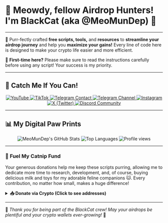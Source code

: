 # 👋 Meowdy, fellow Airdrop Hunters! I'm BlackCat (aka @MeoMunDep) 🐾

---

🚀 Purr-fectly crafted **free scripts, tools,** and **resources** to **streamline your airdrop journey** and help you **maximize your gains!** Every line of code here is designed to make your crypto life easier and more efficient.

📌 **First-time here?** Please make sure to read the instructions carefully before using any script! Your success is my priority.

---

## 📲 **Catch Me If You Can!**

<p align="center">
  <a href="https://www.youtube.com/@keoairdropfreene" target="_blank">
    <img src="https://img.shields.io/badge/YouTube-Subscribe-red?style=for-the-badge&logo=youtube&logoColor=white" alt="YouTube">
  </a>
  <a href="https://www.tiktok.com/@meomundep" target="_blank">
    <img src="https://img.shields.io/badge/TikTok-%40meomundep-black?style=for-the-badge&logo=tiktok&logoColor=white" alt="TikTok">
  </a>
  <a href="https://t.me/MeoMunDep" target="_blank">
    <img src="https://img.shields.io/badge/Telegram-MeoMunDep-blue?style=for-the-badge&logo=telegram&logoColor=white" alt="Telegram Contact">
  </a>
  <a href="https://t.me/keoairdropfreene" target="_blank">
    <img src="https://img.shields.io/badge/Telegram%20Channel-Airdrop-script-blue?style=for-the-badge&logo=telegram&logoColor=white" alt="Telegram Channel">
  </a>
  <a href="https://www.instagram.com/meom.undep/" target="_blank">
    <img src="https://img.shields.io/badge/Instagram-%40meomundep-purple?style=for-the-badge&logo=instagram&logoColor=white" alt="Instagram">
  </a>
  <a href="https://x.com/Meomundep" target="_blank">
    <img src="https://img.shields.io/badge/X-Follow%20Me-black?style=for-the-badge&logo=x&logoColor=white" alt="X (Twitter)">
  </a>
  <a href="https://discord.gg/5aHuaGdu" target="_blank">
    <img src="https://img.shields.io/badge/Discord-Join%20Our%20Den-7289DA?style=for-the-badge&logo=discord&logoColor=white" alt="Discord Community">
  </a>
</p>

---

## 📊 **My Digital Paw Prints**

<p align="center">
  <img src="https://github-readme-stats.vercel.app/api?username=MeoMunDep&show_icons=true&theme=dark&hide_border=true&card_width=490" alt="MeoMunDep's GitHub Stats"/>
  <img src="https://github-readme-stats.vercel.app/api/top-langs/?username=MeoMunDep&layout=compact&theme=dark&hide_border=true&card_width=490" alt="Top Languages"/>
  <img src="https://komarev.com/ghpvc/?username=MeoMunDep&label=PROFILE+VIEWS&color=blueviolet&style=social" alt="Profile views"/>
</p>

---

### 💖 **Fuel My Catnip Fund**

Your generous donations help me keep these scripts purring, allowing me to dedicate more time to research, development, and, of course, buying delicious milk and toys for my adorable feline companions 🐱. Every contribution, no matter how small, makes a huge difference!

<details>
<summary><b>📥 Donate via Crypto (Click to see addresses)</b></summary>

| Cryptocurrency | Address                                                   |
| :------------- | :-------------------------------------------------------- |
| **BTC** | `31oPBVBFR8WpVdRJD3ssE3J3XFWYiLdbpq`                      |
| **TRON** | `TE8UJ8PDtomioXgTNmV93j3zj4WpSxQPJk`                      |
| **SOL** | `9sDgCRmWSjXNKj6hGZ9iCQPTac6XP6F1RxnkztWfc4Js`            |
| **TON** | `UQCri3sqv93a6jM87DLCjXZSIEgyqgumIH7U75p_EhWszvwy`        |
| **SUI** | `0xe1ce1ff28b88078ad9e9d97a395307e5689a944d00aa2a899fd82c73c531b5b1` |
| **VENOM** | `0:e96fe6b5a1bf6768f2d0ece1f4e2dd1c171ad79b728aabf53fb3ea983bb9eafe` |
| **CASPER** | `02030605510a7044a0edcaed5af021562710c940f22bcc533d3f5f120f29cf4b6e21` |

⚠️ **Important Security Paw-trol:** Always double-check wallet addresses before sending any funds. Better safe than sorry!

</details>

---

🐾 *Thank you for being part of the BlackCat crew! May your airdrops be plentiful and your crypto wallets ever-growing!* 🚀
